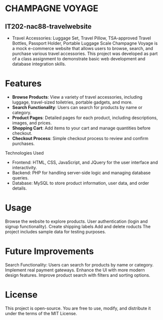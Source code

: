 # CHAMPAGNE VOYAGE
## IT202-nac88-travelwebsite
- Travel Accessories:	Luggage Set, Travel Pillow, TSA-approved Travel Bottles, Passport Holder, Portable Luggage Scale
Champagne Voyage is a mock e-commerce website that allows users to browse, search, and purchase various travel accessories. This project was developed as part of a class assignment to demonstrate basic web development and database integration skills.

# Features
- **Browse Products**: View a variety of travel accessories, including luggage, travel-sized toiletries, portable gadgets, and more.
- **Search Functionality**: Users can search for products by name or category.
- **Product Pages**: Detailed pages for each product, including descriptions, images, and prices.
- **Shopping Cart**: Add items to your cart and manage quantities before checkout.
- **Checkout Process**: Simple checkout process to review and confirm purchases.

Technologies Used
- Frontend: HTML, CSS, JavaScript, and JQuery for the user interface and interactivity.
- Backend: PHP for handling server-side logic and managing database queries.
- Database: MySQL to store product information, user data, and order details.

# Usage
Browse the website to explore products.
User authentication (login and signup functionality).
Create shipping labels
Add and delete roducts
The project includes sample data for testing purposes.

# Future Improvements
Search Functionality: Users can search for products by name or category.
Implement real payment gateways.
Enhance the UI with more modern design features.
Improve product search with filters and sorting options.

# License
This project is open-source. You are free to use, modify, and distribute it under the terms of the MIT License.
